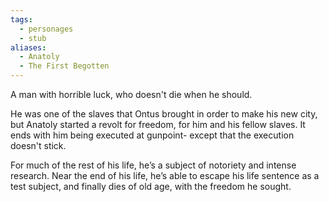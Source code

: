 ```yaml
---
tags:
  - personages
  - stub
aliases:
  - Anatoly
  - The First Begotten
---
```

A man with horrible luck, who doesn't die when he should. 

He was one of the slaves that Ontus brought in order to make his new city, but Anatoly started a revolt for freedom, for him and his fellow slaves. It ends with him being executed at gunpoint- except that the execution doesn't stick.

For much of the rest of his life, he’s a subject of notoriety and intense research. Near the end of his life, he’s able to escape his life sentence as a test subject, and finally dies of old age, with the freedom he sought.